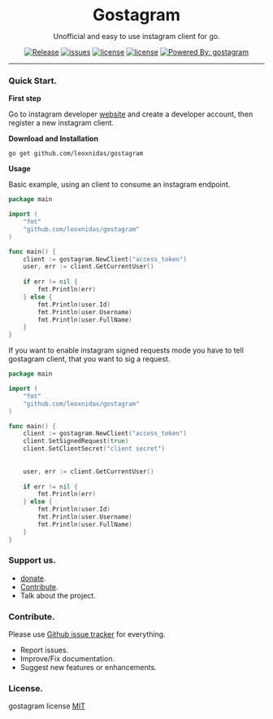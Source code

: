 <p align="center">
    <p align="center"><strong><font size="6">Gostagram</font></strong></p>
    <p align="center">Unofficial and easy to use instagram client for go.</p>
    <p align="center">
      <a href="https://github.com/leoxnidas/gostagram/releases/latest"><img alt="Release" src="https://img.shields.io/github/release/leoxnidas/gostagram/all.svg?style=flat-square"></a>
      <a href="https://github.com/leoxnidas/gostagram/"><img alt="issues" src="https://img.shields.io/github/downloads/leoxnidas/gostagram/total.svg?style=flat-square"/></a>
      <a href="/LICENSE.text"><img alt="license" src="https://img.shields.io/github/license/leoxnidas/gostagram.svg?style=flat-square"/></a>
      <a href="https://github.com/leoxnidas/gostagram"><img alt="license" src="https://img.shields.io/github/contributors/leoxnidas/gostagram.svg?style=flat-square"/></a>
      <a href="https://github.com/leoxnidas/gostagram"><img alt="Powered By: gostagram" src="https://img.shields.io/badge/powered%20by-gostagram-green.svg?style=flat-square"></a>
     </p>
</p>

---

### Quick Start.

**First step**

Go to instagram developer [website](https://www.instagram.com/developer/)
and create a developer account, then register a new instagram client.

**Download and Installation**
```text
go get github.com/leoxnidas/gostagram
```

**Usage**

Basic example, using an client to
consume an instagram endpoint.

```go
package main

import (
    "fmt"
    "github.com/leoxnidas/gostagram"
)

func main() {
    client := gostagram.NewClient("access_token")
    user, err := client.GetCurrentUser()
    
    if err != nil {
        fmt.Println(err)
    } else {
        fmt.Println(user.Id)
        fmt.Println(user.Username)
        fmt.Println(user.FullName)
    }
}
```

If you want to enable instagram signed requests mode
you have to tell gostagram client, that you want to sig
a request.

```go
package main

import (
    "fmt"
    "github.com/leoxnidas/gostagram"
)

func main() {
    client := gostagram.NewClient("access_token")
    client.SetSignedRequest(true)
    client.SetClientSecret("client secret")
    
    
    user, err := client.GetCurrentUser()
    
    if err != nil {
        fmt.Println(err)
    } else {
        fmt.Println(user.Id)
        fmt.Println(user.Username)
        fmt.Println(user.FullName)
    }
}
```

### Support us.
 * [donate](https://www.paypal.me/leoxnidas).
 * [Contribute](https://github.com/leoxnidas/gostagram#contribute).
 * Talk about the project.

### Contribute.
Please use [Github issue tracker](https://github.com/leoxnidas/gostagram/issues)
for everything.
  * Report issues.
  * Improve/Fix documentation.
  * Suggest new features or enhancements.

### License.
gostagram license [MIT](./LICENSE.txt)
